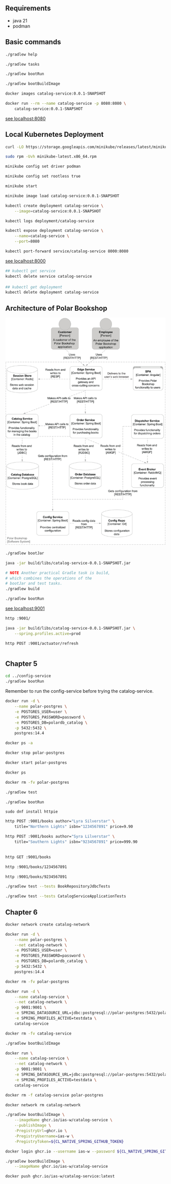 ## Requirements

- java 21
- podman

## Basic commands

```bash
./gradlew help
```

```bash
./gradlew tasks
```

```bash
./gradlew bootRun
```

```bash
./gradlew bootBuildImage
```

```bash
docker images catalog-service:0.0.1-SNAPSHOT
```

```bash
docker run --rm --name catalog-service -p 8080:8080 \
    catalog-service:0.0.1-SNAPSHOT
```
[see localhost:8080](http://localhost:8080/)

## Local Kubernetes Deployment

```bash
curl -LO https://storage.googleapis.com/minikube/releases/latest/minikube-latest.x86_64.rpm
```
```bash
sudo rpm -Uvh minikube-latest.x86_64.rpm
```
```bash
minikube config set driver podman
```
```bash
minikube config set rootless true
```
```bash
minikube start
```
```bash
minikube image load catalog-service:0.0.1-SNAPSHOT
```
```bash
kubectl create deployment catalog-service \
    --image=catalog-service:0.0.1-SNAPSHOT
```
```bash
kubectl logs deployment/catalog-service
```
```bash
kubectl expose deployment catalog-service \
    --name=catalog-service \
    --port=8080
```
```bash
kubectl port-forward service/catalog-service 8000:8080
```
[see localhost:8000](http://localhost:8000/)

```bash
## kubectl get service
kubectl delete service catalog-service

## kubectl get deployment
kubectl delete deployment catalog-service
```

## Architecture of Polar Bookshop

![Architecture of Polar Bookshop](./images/fig-2.14-architecture-Polar_Bookshop.png "qwe")

```bash
./gradlew bootJar
```
```bash
java -jar build/libs/catalog-service-0.0.1-SNAPSHOT.jar
```
```bash
# NOTE Another practical Gradle task is build, 
# which combines the operations of the 
# bootJar and test tasks.
./gradlew build
```
```bash
./gradlew bootRun
```
[see localhost:9001](http://localhost:9001/)

```bash
http :9001/
```
```bash
java -jar build/libs/catalog-service-0.0.1-SNAPSHOT.jar \
    --spring.profiles.active=prod
```
```bash
http POST :9001/actuator/refresh
```
```bash

```

## Chapter 5

```bash
cd ../config-service
./gradlew bootRun
```
Remember to run the config-service before trying the catalog-service.

```bash
docker run -d \
    --name polar-postgres \
    -e POSTGRES_USER=user \
    -e POSTGRES_PASSWORD=password \
    -e POSTGRES_DB=polardb_catalog \
    -p 5432:5432 \
    postgres:14.4
```

```bash
docker ps -a
```

```bash
docker stop polar-postgres
```

```bash
docker start polar-postgres
```

```bash
docker ps
```

```bash
docker rm -fv polar-postgres
```

```bash
./gradlew test
```

```bash
./gradlew bootRun
```

```
sudo dnf install httpie
```

```bash
http POST :9001/books author="Lyra Silverstar" \
    title="Northern Lights" isbn="1234567891" price=9.90
```

```bash
http POST :9001/books author="Syra Lilverstar" \
    title="Southern Lights" isbn="9234567891" price=999.90
```

```bash

http GET :9001/books
```

```bash
http :9001/books/1234567891
```

```bash
http :9001/books/9234567891
```

```bash
./gradlew test --tests BookRepositoryJdbcTests
```

```bash
./gradlew test --tests CatalogServiceApplicationTests
```
## Chapter 6

```bash
docker network create catalog-network
```

```bash
docker run -d \
    --name polar-postgres \
    --net catalog-network \
    -e POSTGRES_USER=user \
    -e POSTGRES_PASSWORD=password \
    -e POSTGRES_DB=polardb_catalog \
    -p 5432:5432 \
    postgres:14.4
```

```bash
docker rm -fv polar-postgres
```

```bash
docker run -d \
    --name catalog-service \
    --net catalog-network \
    -p 9001:9001 \
    -e SPRING_DATASOURCE_URL=jdbc:postgresql://polar-postgres:5432/polardb_catalog \
    -e SPRING_PROFILES_ACTIVE=testdata \
    catalog-service
```
```bash
docker rm -fv catalog-service
```

```bash
./gradlew bootBuildImage
```

```bash
docker run \
    --name catalog-service \
    --net catalog-network \
    -p 9001:9001 \
    -e SPRING_DATASOURCE_URL=jdbc:postgresql://polar-postgres:5432/polardb_catalog \
    -e SPRING_PROFILES_ACTIVE=testdata \
    catalog-service
```

```bash
docker rm -f catalog-service polar-postgres
```

```bash
docker network rm catalog-network
```

```bash
./gradlew bootBuildImage \
    --imageName ghcr.io/ias-w/catalog-service \
    --publishImage \
    -PregistryUrl=ghcr.io \
    -PregistryUsername=ias-w \
    -PregistryToken=${CL_NATIVE_SPRING_GITHUB_TOKEN}
```


```bash
docker login ghcr.io --username ias-w --password ${CL_NATIVE_SPRING_GITHUB_TOKEN}
```

```bash
./gradlew bootBuildImage \
    --imageName ghcr.io/ias-w/catalog-service
```

```bash
docker push ghcr.io/ias-w/catalog-service:latest
```

```bash

```
